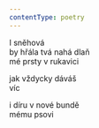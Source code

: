 ```yaml
---
contentType: poetry
---
```


<section>

I sněhová  
by hřála tvá nahá dlaň  
mé prsty v rukavici

jak vždycky dáváš  
víc

</section>

<section>

i díru v nové bundě  
mému psovi

</section>
